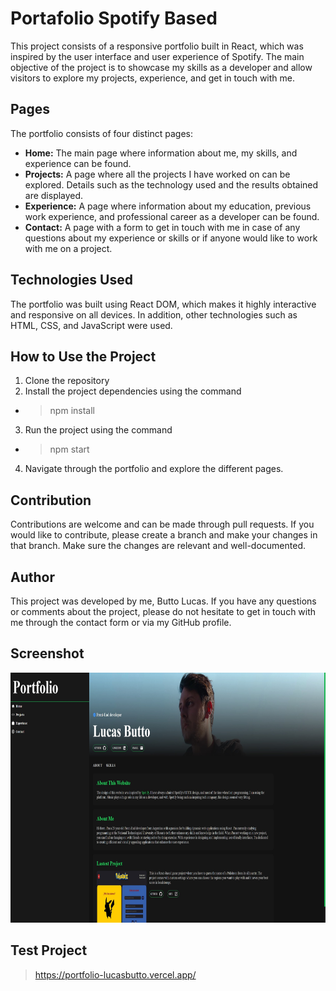 # Portafolio Spotify Based

This project consists of a responsive portfolio built in React, which was inspired by the user interface and user experience of Spotify. The main objective of the project is to showcase my skills as a developer and allow visitors to explore my projects, experience, and get in touch with me.

## Pages

The portfolio consists of four distinct pages:
- <b>Home:</b> The main page where information about me, my skills, and experience can be found.
- <b>Projects:</b> A page where all the projects I have worked on can be explored. Details such as the technology used and the results obtained are displayed.
- <b>Experience:</b> A page where information about my education, previous work experience, and professional career as a developer can be found.
- <b>Contact:</b> A page with a form to get in touch with me in case of any questions about my experience or skills or if anyone would like to work with me on a project.

## Technologies Used

The portfolio was built using React DOM, which makes it highly interactive and responsive on all devices. In addition, other technologies such as HTML, CSS, and JavaScript were used.

## How to Use the Project

1. Clone the repository
2. Install the project dependencies using the command 
- > npm install
3. Run the project using the command 
- > npm start
4. Navigate through the portfolio and explore the different pages.

## Contribution

Contributions are welcome and can be made through pull requests. If you would like to contribute, please create a branch and make your changes in that branch. Make sure the changes are relevant and well-documented.

## Author

This project was developed by me, Butto Lucas. If you have any questions or comments about the project, please do not hesitate to get in touch with me through the contact form or via my GitHub profile.

## Screenshot

<p align="center">
    <img src='./src/Img/proj.jpg' width="600" height="400">
</p>

## Test Project

> https://portfolio-lucasbutto.vercel.app/
